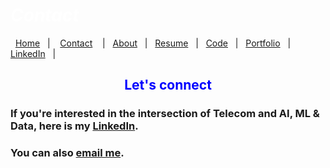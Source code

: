 #  *<span style="color:white">Contact  </span>*


&nbsp;&nbsp;[Home](https://manuelsr26.github.io/)&nbsp;&nbsp; | &nbsp;&nbsp; [Contact](https://manuelsr26.github.io/Contact) &nbsp;&nbsp; | &nbsp;&nbsp;[About](https://manuelsr26.github.io/about)&nbsp;&nbsp; | &nbsp;&nbsp;[Resume](https://manuelsr26.github.io/cv)&nbsp;&nbsp; | &nbsp;&nbsp;[Code](https://manuelsr26.github.io/Code)&nbsp;&nbsp; | &nbsp;&nbsp;[Portfolio](https://manuelsr26.github.io/Portfolio)&nbsp;&nbsp; |&nbsp;&nbsp; <a href="https://www.linkedin.com/in/manuel-silva-ramirez" target="_blank">LinkedIn</a> &nbsp;&nbsp;| 


## <center> <span style="color:blue"> Let's connect </span>  </center>


### If you're interested in the intersection of Telecom and AI, ML & Data, here is my <a href="https://www.linkedin.com/in/manuel-silva-ramirez" target="_blank">LinkedIn</a>. 

### You can also [email me](mailto:manuel.isr@outlook.com).
